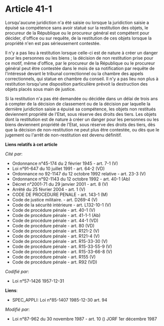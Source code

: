 # Article 41-1

Lorsqu'aucune juridiction n'a été saisie ou lorsque la juridiction saisie a épuisé sa compétence sans avoir statué sur la
restitution des objets, le procureur de la République ou le procureur général est compétent pour décider, d'office ou sur
requête, de la restitution de ces objets lorsque la propriété n'en est pas sérieusement contestée.

Il n'y a pas lieu à restitution lorsque celle-ci est de nature à créer un danger pour les personnes ou les biens ; la
décision de non restitution prise pour ce motif, même d'office, par le procureur de la République ou le procureur général
peut être contestée dans le mois de sa notification par requête de l'intéressé devant le tribunal correctionnel ou la chambre
des appels correctionnels, qui statue en chambre du conseil. Il n'y a pas lieu non plus à restitution lorsqu'une disposition
particulière prévoit la destruction des objets placés sous main de justice.

Si la restitution n'a pas été demandée ou décidée dans un délai de trois ans à compter de la décision de classement ou de la
décision par laquelle la dernière juridiction saisie a épuisé sa compétence, les objets non restitués deviennent propriété de
l'Etat, sous réserve des droits des tiers. Les objets dont la restitution est de nature à créer un danger pour les personnes
ou les biens deviennent propriété de l'Etat, sous réserve des droits des tiers, dès que la décision de non-restitution ne
peut plus être contestée, ou dès que le jugement ou l'arrêt de non-restitution est devenu définitif.

**Liens relatifs à cet article**

_Cité par_:

  - Ordonnance n°45-174 du 2 février 1945 - art. 7-1 (V)
  - Loi n°91-647 du 10 juillet 1991 - art. 64-2 (VD)
  - Ordonnance no 92-1147 du 12 octobre 1992 relative  - art. 23-3 (V)
  - Ordonnance n°92-1143 du 12 octobre 1992 - art. 40-1 (Ab)
  - Décret n°2001-71 du 29 janvier 2001 - art. 8 (V)
  - Arrêté du 25 février 2004 - art. 1 (V)
  - CODE DE PROCEDURE PENALE - art. 143-1 (M)
  - Code de justice militaire. - art. D269-4 (V)
  - Code de la sécurité intérieure - art. L132-10-1 (V)
  - Code de procédure pénale - art. 40-1 (V)
  - Code de procédure pénale - art. 41-1-1 (Ab)
  - Code de procédure pénale - art. 44-1 (VD)
  - Code de procédure pénale - art. 80 (VD)
  - Code de procédure pénale - art. R121-2 (V)
  - Code de procédure pénale - art. R121-4 (V)
  - Code de procédure pénale - art. R15-33-30 (V)
  - Code de procédure pénale - art. R15-33-55-9 (V)
  - Code de procédure pénale - art. R15-33-66-8 (V)
  - Code de procédure pénale - art. R155 (V)
  - Code de procédure pénale - art. R92 (VD)

_Codifié par_:

  - Loi n°57-1426 1957-12-31

**Liens**:

  - SPEC_APPLI: Loi n°85-1407 1985-12-30 art. 94

_Modifié par_:

  - Loi n°87-962 du 30 novembre 1987 - art. 10 () JORF 1er décembre 1987
